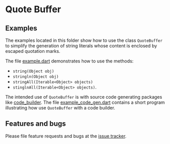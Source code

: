 # Quote Buffer


## Examples

The examples located in this folder show how to use the class `QuoteBuffer` to simplify the
generation of string literals whose content is enclosed by escaped quotation marks.

The file [example.dart] demonstrates how to use the methods:
- `string(Object obj)`
- `stringln(Object obj)`
- `stringAll(Iterable<Object> objects)`
- `stinglnAll(Iterable<Object> objects)`.

The intended use of `QuoteBuffer` is with source code generating packages like [code_builder].
The file [example_code_gen.dart] contains a short program illustrating how use `QuoteBuffer` with
a code builder.


## Features and bugs

Please file feature requests and bugs at the [issue tracker].

[issue tracker]: https://github.com/simphotonics/quote_buffer/issues
[code_builder]: https://pub.dev/packages/code_builder
[folder example]: https://github.com/simphotonics/quote_buffer/tree/master/example
[example.dart]: https://github.com/simphotonics/quote_buffer/tree/master/example/example.dart
[example_code_gen.dart]: https://github.com/simphotonics/quote_buffer/tree/master/example/example_code_gen.dart

